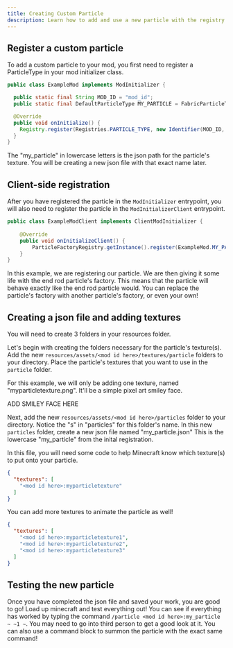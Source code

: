 ```yaml
---
title: Creating Custom Particle
description: Learn how to add and use a new particle with the registry.
---
```


## Register a custom particle

To add a custom particle to your mod, you first need to register a ParticleType in your mod initializer class. 

```java
public class ExampleMod implements ModInitializer {

  public static final String MOD_ID = "mod_id";
  public static final DefaultParticleType MY_PARTICLE = FabricParticleTypes.simple();

  @Override
  public void onInitialize() {
    Registry.register(Registries.PARTICLE_TYPE, new Identifier(MOD_ID, "my_particle"), MY_PARTICLE);
  }
}
```

The "my_particle" in lowercase letters is the json path for the particle's texture. You will be creating a new json file with that exact name later.

## Client-side registration

After you have registered the particle in the `ModInitializer` entrypoint, you will also need to register the particle in the `ModInitializerClient` entrypoint.

```java
public class ExampleModClient implements ClientModInitializer {
    
    @Override
    public void onInitializeClient() {
        ParticleFactoryRegistry.getInstance().register(ExampleMod.MY_PARTICLE, EndRodParticle.Factory::new);
    }
}
```

In this example, we are registering our particle. We are then giving it some life with the end rod particle's factory. This means that the particle will behave exactly like the end rod particle would. You can replace the particle's factory with another particle's factory, or even your own!

## Creating a json file and adding textures

You will need to create 3 folders in your resources folder.

Let's begin with creating the folders necessary for the particle's texture(s). Add the new `resources/assets/<mod id here>/textures/particle` folders to your directory. Place the particle's textures that you want to use in the `particle` folder.

For this example, we will only be adding one texture, named "myparticletexture.png". It'll be a simple pixel art smiley face.

ADD SMILEY FACE HERE

Next, add the new `resources/assets/<mod id here>/particles` folder to your directory. Notice the "s" in "particles" for this folder's name. In this new `particles` folder, create a new json file named "my_particle.json" This is the lowercase "my_particle" from the inital registration.

In this file, you will need some code to help Minecraft know which texture(s) to put onto your particle.

```json
{
  "textures": [
    "<mod id here>:myparticletexture"
  ]
}
```

You can add more textures to animate the particle as well!

```json
{
  "textures": [
    "<mod id here>:myparticletexture1",
    "<mod id here>:myparticletexture2",
    "<mod id here>:myparticletexture3"
  ]
}
```

## Testing the new particle

Once you have completed the json file and saved your work, you are good to go! Load up minecraft and test everything out! You can see if everything has worked by typing the command `/particle <mod id here>:my_particle ~ ~1 ~`. You may need to go into third person to get a good look at it. You can also use a command block to summon the particle with the exact same command!
